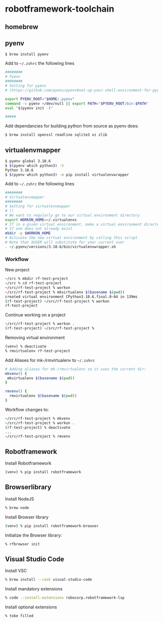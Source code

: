 # robotframework-toolchain

## homebrew


## pyenv

``` 
$ brew install pyenv
```

Add to `~/.zshrc` the following lines
``` bash
########
# Pyenv
########
# Setting for pyenv 
# (https://github.com/pyenv/pyenv#set-up-your-shell-environment-for-pyenv) 

export PYENV_ROOT="$HOME/.pyenv"
command -v pyenv >/dev/null || export PATH="$PYENV_ROOT/bin:$PATH"
eval "$(pyenv init -)"

#####
```

Add dependancies for building python from source as pyenv does:
``` bash
$ brew install openssl readline sqlite3 xz zlib
```

## virtualenvmapper

``` bash
$ pyenv global 3.10.6
$ $(pyenv which python3) -V
Python 3.10.6
$ $(pyenv which python3) -m pip install virtualenvwrapper
```

Add to `~/.zshrc` the following lines
``` bash
########
# Virtualenvmapper
########
# Setting for virtualenvmapper 
# ()
# We want to regularly go to our virtual environment directory
export WORKON_HOME=~/.virtualenvs
# If in a given virtual environment, make a virtual environment directory
# If one does not already exist
mkdir -p $WORKON_HOME
# Activate the new virtual environment by calling this script
# Note that $USER will substitute for your current user
. ~/.pyenv/versions/3.10.6/bin/virtualenvwrapper.sh
```

### Workflow

New project
``` bash
~/src % mkdir rf-test-project
~/src % cd rf-test-project
~/src/rf-test-project % workon
~/src/rf-test-project % mkvirtualenv $(basename $(pwd))
created virtual environment CPython3.10.6.final.0-64 in 139ms
(rf-test-project) ~/src/rf-test-project % workon
rf-test-project
```

Continue working on a project
``` bash
~/src/rf-test-project % workon .
(rf-test-project) ~/src/rf-test-project %
```

Removing virtual environment
``` bash
(venv) % deactivate
% rmvirtualenv rf-test-project
```

Add Aliases for mk-/rmvirtualenv to `~/.zshrc`
``` bash
# Adding aliases for mk-/rmvirtualenv so it uses the current dir:
mkvenv() {
 mkvirtualenv $(basename $(pwd))
}

rmvenv() {
  rmvirtualenv $(basename $(pwd))
}
```

Workflow changes to:
``` bash
~/src/rf-test-project % mkvenv
~/src/rf-test-project % workon .
(rf-test-project) % deactivate
...
~/src/rf-test-project % rmvenv
```

## Robotframework
Install Robotframework
``` bash
(venv) % pip install robotframework
```

## Browserlibrary

Install NodeJS
``` bash
% brew node
```

Install Browser library
``` bash
(venv) % pip install robotframework-browser
```

Initialize the Browser library:
``` bash
% rfbrowser init 
```


## Visual Studio Code

Install VSC
``` bash
% brew install --cask visual-studio-code
```

Install mandatory extensions
``` bash
% code --install-extensions robocorp.robotframework-lsp
```

Install optional extensions
``` bash
% tobe filled
```
